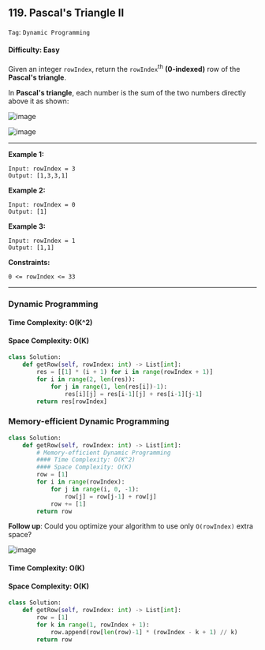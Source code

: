 ## 119. Pascal's Triangle II

```Tag```: ```Dynamic Programming```

#### Difficulty: Easy

Given an integer ```rowIndex```, return the ```rowIndex```<sup>th</sup> __(0-indexed)__ row of the __Pascal's triangle__.

In __Pascal's triangle__, each number is the sum of the two numbers directly above it as shown:

![image](https://upload.wikimedia.org/wikipedia/commons/0/0d/PascalTriangleAnimated2.gif)

![image](https://user-images.githubusercontent.com/35042430/210032763-ca5de1be-1133-4093-a58d-8c79922be9da.png)

---

__Example 1:__
```
Input: rowIndex = 3
Output: [1,3,3,1]
```

__Example 2:__
```
Input: rowIndex = 0
Output: [1]
```

__Example 3:__
```
Input: rowIndex = 1
Output: [1,1]
```

__Constraints:__
```
0 <= rowIndex <= 33
```

---

### Dynamic Programming
#### Time Complexity: O(K^2)
#### Space Complexity: O(K)

```Python
class Solution:
    def getRow(self, rowIndex: int) -> List[int]:
        res = [[1] * (i + 1) for i in range(rowIndex + 1)]
        for i in range(2, len(res)):
            for j in range(1, len(res[i])-1):
                res[i][j] = res[i-1][j] + res[i-1][j-1]
        return res[rowIndex]
```

### Memory-efficient Dynamic Programming

```Python
class Solution:
    def getRow(self, rowIndex: int) -> List[int]:
        # Memory-efficient Dynamic Programming
        #### Time Complexity: O(K^2)
        #### Space Complexity: O(K)
        row = [1]
        for i in range(rowIndex):
            for j in range(i, 0, -1):
                row[j] = row[j-1] + row[j]
            row += [1]
        return row
```

__Follow up__: Could you optimize your algorithm to use only ```O(rowIndex)``` extra space?

![image](https://user-images.githubusercontent.com/35042430/210084160-64f03a11-03fb-42c1-a4ad-b8cfed407fee.png)

#### Time Complexity: O(K)
#### Space Complexity: O(K)

```Python
class Solution:
    def getRow(self, rowIndex: int) -> List[int]:
        row = [1]
        for k in range(1, rowIndex + 1):
            row.append(row[len(row)-1] * (rowIndex - k + 1) // k)
        return row
```
